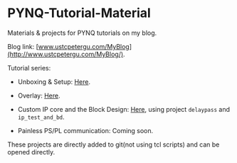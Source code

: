 # PYNQ-Tutorial-Material
Materials &amp; projects for PYNQ tutorials on my blog.

Blog link: [www.ustcpetergu.com/MyBlog](http://www.ustcpetergu.com/MyBlog/).

Tutorial series:

- Unboxing & Setup: [Here](https://www.ustcpetergu.com/MyBlog/tutorial/2020/02/03/pynq-unboxing.html).

- Overlay: [Here](httsp://www.ustcpetergu.com/MyBlog/tutorial/2020/02/06/pynq-2-overlay.html).

- Custom IP core and the Block Design: [Here](https://www.ustcpetergu.com/MyBlog/tutorial/2020/03/07/pynq-3-ip-bd.html), using project `delaypass` and `ip_test_and_bd`.

- Painless PS/PL communication: Coming soon. 

These projects are directly added to git(not using tcl scripts) and can be opened directly. 

